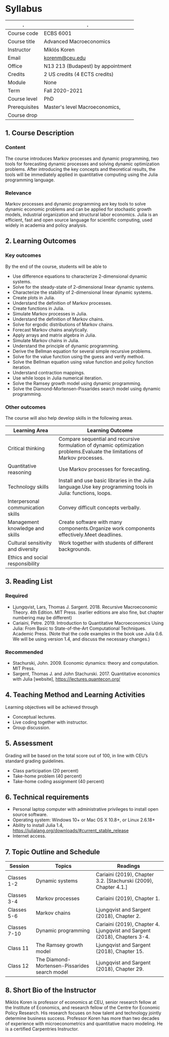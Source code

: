 # Syllabus

. | .
--|--
Course code |		ECBS 6001
Course title |		Advanced Macroeconomics
Instructor |		Miklós Koren 
Email |			korenm@ceu.edu 
Office |			N13 213 (Budapest)  by appointment
Credits |			2 US credits (4 ECTS credits)
Module |		None	
Term |			Fall 2020-2021
Course level |		PhD 
Prerequisites |		Master's level Macroeconomics, 
Course drop	|


## 1. Course Description
### Content
The course introduces Markov processes and dynamic programming, two tools for forecasting dynamic processes and solving dynamic optimization problems. After introducing the key concepts and theoretical results, the tools will be immediately applied in quantitative computing using the Julia programming language.

### Relevance
Markov processes and dynamic programming are key tools to solve dynamic economic problems and can be applied for stochastic growth models, industrial organization and structural labor economics. Julia is an efficient, fast and open source language for scientific computing, used widely in academia and policy analysis.

## 2. Learning Outcomes
### Key outcomes
By the end of the course, students will be able to

* Use difference equations to characterize 2-dimensional dynamic systems.
* Solve for the steady-state of 2-dimensional linear dynamic systems.
* Characterize the stability of 2-dimensional linear dynamic systems.
* Create plots in Julia.
* Understand the definition of Markov processes.
* Create functions in Julia.
* Simulate Markov processes in Julia.
* Understand the definition of Markov chains.
* Solve for ergodic distributions of Markov chains.
* Forecast Markov chains analytically.
* Apply arrays and matrix algebra in Julia.
* Simulate Markov chains in Julia.
* Understand the principle of dynamic programming.
* Derive the Bellman equation for several simple recursive problems.
* Solve for the value function using the guess and verify method.
* Solve the Bellman equation using value function and policy function iteration.
* Understand contraction mappings.
* Use while loops in Julia numerical iteration.
* Solve the Ramsey growth model using dynamic programming.
* Solve the Diamond-Mortensen-Pissarides search model using dynamic programming.


### Other outcomes
The course will also help develop skills in the following areas.

Learning Area | Learning Outcome
--|--
Critical thinking | Compare sequential and recursive formulation of dynamic optimization problems.Evaluate the limitations of Markov processes.
Quantitative reasoning | Use Markov processes for forecasting.
Technology skills | Install and use basic libraries in the Julia language.Use key programming tools in Julia: functions, loops.
Interpersonal communication skills | Convey difficult concepts verbally.
Management knowledge and skills | Create software with many components.Organize work components effectively.Meet deadlines.
Cultural sensitivity and diversity | Work together with students of different backgrounds.
Ethics and social responsibility | 


## 3. Reading List
### Required
* Ljungqvist, Lars, Thomas J. Sargent. 2018. Recursive Macroeconomic Theory. 4th Edition. MIT Press. (earlier editions are also fine, but chapter numbering may be different)
* Cariaini, Petre. 2019. Introduction to Quantitative Macroeconomics Using Julia: From Basic to State-of-the-Art Computational Techniques. Academic Press. (Note that the code examples in the book use Julia 0.6. We will be using version 1.4, and discuss the necessary changes.)
 

### Recommended
* Stachurski, John. 2009. Economic dynamics: theory and computation. MIT Press.
* Sargent, Thomas J. and John Stachurski. 2017. Quantitative economics with Julia [website], https://lectures.quantecon.org/
 

## 4. Teaching Method and Learning Activities
Learning objectives will be achieved through

* Conceptual lectures.
* Live coding together with instructor.
* Group discussion.


## 5. Assessment
Grading will be based on the total score out of 100, in line with CEU’s standard grading guidelines.

* Class participation (20 percent)
* Take-home problem (40 percent)
* Take-home coding assignment (40 percent)


## 6. Technical requirements

* Personal laptop computer with administrative privileges to install open source software.
* Operating system: Windows 10+ or Mac OS X 10.8+, or Linux 2.6.18+
* Ability to install Julia 1.4, https://julialang.org/downloads/#current_stable_release
* Internet access.


## 7. Topic Outline and Schedule

Session | Topics | Readings
--|--|--
Classes 1-2 | Dynamic systems | Cariaini (2019), Chapter 3.2. [Stachurski (2009), Chapter 4.1.]
Classes 3-4 | Markov processes | Cariaini (2019), Chapter 1.
Classes 5-6 | Markov chains | Ljungqvist and Sargent (2018), Chapter 2.
Classes 7-10 | Dynamic programming | Cariaini (2019), Chapter 4. Ljungqvist and Sargent (2018), Chapters 3-4.
Class 11 | The Ramsey growth model | Ljungqvist and Sargent (2018), Chapter 15.
Class 12 | The Diamond-Mortensen-Pissarides search model | Ljungqvist and Sargent (2018), Chapter 29.


## 8. Short Bio of the Instructor
Miklós Koren is professor of economics at CEU, senior research fellow at the Institute of Economics, and research fellow of the Centre for Economic Policy Research. His research focuses on how talent and technology jointly determine business success. Professor Koren has more than two decades of experience with microeconometrics and quantitative macro modeling. He is a certified Carpentries Instructor.